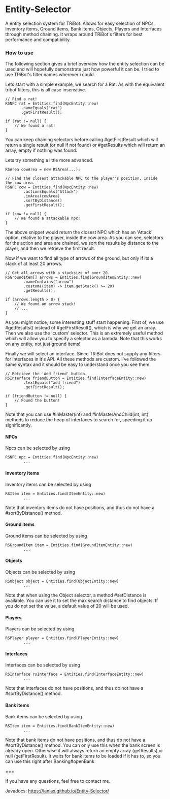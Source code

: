 # Entity-Selector

A entity selection system for TRiBot. Allows for easy selection of NPCs, Inventory items, Ground items, Bank items, Objects, Players and Interfaces through method chaining.
It wraps around TRiBot's filters for best performance and compatibility.

### How to use
The following section gives a brief overview how the entity selection can be used and will hopefully demonstrate just how powerful it can be. I tried to use TRiBot's filter names wherever i could.

Lets start with a simple example, we search for a Rat. As with the equivalent tribot filters, this is all case insensitive.

    // Find a rat!
    RSNPC rat = Entities.find(NpcEntity::new)
           .nameEquals("rat")
           .getFirstResult();
           
    if (rat != null) {
        // We found a rat!
    }
    
You can keep chaining selectors before calling #getFirstResult which will return a single result (or null if not found)
or #getResults which will return an array, empty if nothing was found.

Lets try something a little more advanced.

    RSArea cowArea = new RSArea(...);

    // Find the closest attackable NPC to the player's position, inside the cow area.
    RSNPC cow = Entities.find(NpcEntity::new)
            .actionsEquals("Attack")
            .inArea(cowArea)
            .sortByDistance()
            .getFirstResult();
            
    if (cow != null) {
        // We found a attackable npc!
    }

The above snippet would return the closest NPC which has an 'Attack' option, relative to the player, inside the cow area.
As you can see, selectors for the action and area are chained, we sort the results by distance to the player, and then we retrieve the first result.

Now if we want to find all type of arrows of the ground, but only if its a stack of at least 20 arrows.

    // Get all arrows with a stacksize of over 20.
    RSGroundItem[] arrows = Entities.find(GroundItemEntity::new)
            .nameContains("arrow")
            .custom((item) -> item.getStack() >= 20)
            .getResults();
            
    if (arrows.length > 0) {
        // We found an arrow stack!
        // ...
    }
    
As you might notice, some interesting stuff start happening. First of, we use #getResults() instead of #getFirstResult(), which is why we get an array.
Then we also use the 'custom' selector. This is an extremely useful method which will allow you to specify a selector as a lambda. Note that this works on any entity, not just ground items!

Finally we will select an interface.
Since TRiBot does not supply any filters for interfaces in it's API. All these methods are custom. I've followed the same syntax and it should be easy to understand once you see them.

    // Retrieve the 'Add friend' button.
    RSInterface friendButton = Entities.find(InterfaceEntity::new)
            .textEquals("add friend")
            .getFirstResult();
            
    if (friendButton != null) {
        // Found the button!
    }
    
Note that you can use #inMaster(int) and #inMasterAndChild(int, int) methods to reduce the heap of interfaces to search for, speeding it up significantly.


#### NPCs
Npcs can be selected by using

    RSNPC npc = Entities.find(NpcEntity::new)
            ...

#### Inventory items

Inventory items can be selected by using

    RSItem item = Entities.find(ItemEntity::new)
            ...
			
Note that inventory items do not have positions, and thus do not have a #sortByDistance() method.

#### Ground items

Ground items can be selected by using

    RSGroundItem item = Entities.find(GroundItemEntity::new)
            ...

#### Objects

Objects can be selected by using

    RSObject object = Entities.find(ObjectEntity::new)
            ...
			
Note that when using the Object selector, a method #setDistance is available. You can use it to set the max search distance to find objects.
If you do not set the value, a default value of 20 will be used.

#### Players

Players can be selected by using

    RSPlayer player = Entities.find(PlayerEntity::new)
            ...
            
#### Interfaces

Interfaces can be selected by using

    RSInterface rsInterface = Entities.find(InterfaceEntity::new)
            ...
			
Note that interfaces do not have positions, and thus do not have a #sortByDistance() method.

#### Bank items

Bank items can be selected by using

    RSItem item = Entities.find(BankItemEntity::new)
            ...
			
Note that bank items do not have positions, and thus do not have a #sortByDistance() method.
You can only use this when the bank screen is already open. Otherwise it will always return an empty array (getResults) or null (getFirstResult).
It waits for bank items to be loaded if it has to, so you can use this right after Banking#openBank


=== 

If you have any questions, feel free to contact me.

Javadocs:
https://laniax.github.io/Entity-Selector/
